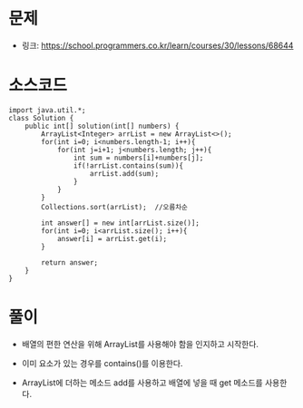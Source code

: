 # 문제
- 링크: 
<https://school.programmers.co.kr/learn/courses/30/lessons/68644>

# 소스코드

```
import java.util.*;
class Solution {
    public int[] solution(int[] numbers) {
        ArrayList<Integer> arrList = new ArrayList<>();
        for(int i=0; i<numbers.length-1; i++){
            for(int j=i+1; j<numbers.length; j++){
                int sum = numbers[i]+numbers[j];
                if(!arrList.contains(sum)){
                    arrList.add(sum);   
                }
            }
        }
        Collections.sort(arrList);  //오름차순
        
        int answer[] = new int[arrList.size()];
        for(int i=0; i<arrList.size(); i++){
            answer[i] = arrList.get(i);
        }
        
        return answer;
    }
}
```

# 풀이

- 배열의 편한 연산을 위해 ArrayList를 사용해야 함을 인지하고 시작한다.

- 이미 요소가 있는 경우를 contains()를 이용한다.

- ArrayList에 더하는 메소드 add를 사용하고 배열에 넣을 때 get 메소드를 사용한다.
